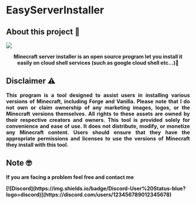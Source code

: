 # EasyServerInstaller
<h2>About this project 🥷</h2>
<img src="https://external-content.duckduckgo.com/iu/?u=https%3A%2F%2Fclipartcraft.com%2Fimages%2Fminecraft-logo-png.png&f=1&nofb=1&ipt=57b24ae516b4bb5065e5830770947ef9bcda0dad05276bfa2e4f4c7e757ac2e4&ipo=images" align=center>
<p align=center>
  <b>Minecraft server installer is an open source program let you install it easily on cloud shell services (such as google cloud shell etc...)👾</b>
</p>
<h2>Disclaimer ⚠️</h2>
<p align=justify><b>This program is a tool designed to assist users in installing various versions of Minecraft, including Forge and Vanilla. Please note that I do not own or claim ownership of any marketing images, logos, or the Minecraft versions themselves. All rights to these assets are owned by their respective creators and owners. This tool is provided solely for convenience and ease of use. It does not distribute, modify, or monetize any Minecraft content. Users should ensure that they have the appropriate permissions and licenses to use the versions of Minecraft they install with this tool.<b></p>

<h2>Note 🤓</h2>
<p>If you are facing a problem feel free and contact me</p>
[![Discord](https://img.shields.io/badge/Discord-User%20Status-blue?logo=discord)](https://discord.com/users/123456789012345678)


